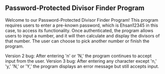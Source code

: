## Password-Protected Divisor Finder Program

Welcome to our Password-Protected Divisor Finder Program! This program requires users to enter a pre-known password, which is Ehsan12345 in this case, to access its functionality. Once authenticated, the program allows users to input a number, and it will then calculate and display the divisors of that number. The user can choose to pick another number or finish the program.

Version 2 bug: After entering 'n' or 'N,' the program continues to accept input from the user.
Version 3 bug: After entering any character except 'n,' 'y,' 'N,' or 'Y,' the program displays an error message but still accepts input.



